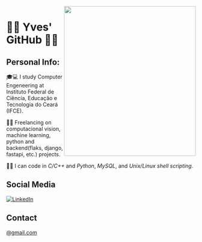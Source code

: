 <img align="right" width="350" height="400" src="imgs/matrix.gif">

# :ocean::boat: Yves' GitHub :rowboat::dolphin:

## Personal Info:

:mortar_board::computer: I study Computer Engeneering at Instituto Federal de Ciência, Educação e Tecnologia do Ceará (IFCE).

:wrench::microscope: Freelancing on computacional vision, machine learning, python and backend(flaks, django, fastapi, etc.) projects.

:hammer::scroll: I can code in <i>C/C++</i> and <i>Python</i>, <i>MySQL</i>, and <i>Unix/Linux shell scripting</i>.

## Social Media

[![LinkedIn](https://img.shields.io/badge/LinkedIn--blue?style=for-the-badge&logo=linkedin&link=https://www.linkedin.com/in/gabrielfurtadolinsmelo/&logoColor=white)](https://www.linkedin.com/in/yves-romero-60aa83202/)

## Contact

<a href="mailto: @gmail.com">@gmail.com</a>
